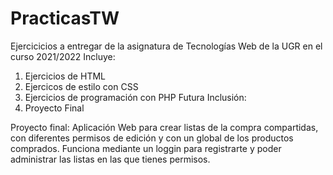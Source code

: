 # PracticasTW
Ejercicicios a entregar de la asignatura de Tecnologías Web de la UGR en el curso 2021/2022
Incluye:
  1) Ejercicios de HTML
  2) Ejercicos de estilo con CSS
  3) Ejercicios de programación con PHP
Futura Inclusión:
  4) Proyecto Final

Proyecto final: Aplicación Web para crear listas de la compra compartidas, con diferentes permisos de edición y con un global de los productos comprados. Funciona mediante un loggin para registrarte y poder administrar las listas en las que tienes permisos.
